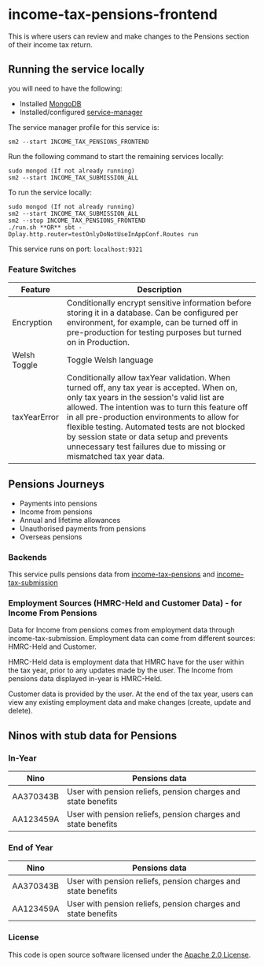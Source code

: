 # income-tax-pensions-frontend

This is where users can review and make changes to the Pensions section of their income tax return.

## Running the service locally

you will need to have the following:
- Installed [MongoDB](https://docs.mongodb.com/manual/installation/)
- Installed/configured [service-manager](https://github.com/hmrc/service-manager)

The service manager profile for this service is:

    sm2 --start INCOME_TAX_PENSIONS_FRONTEND
Run the following command to start the remaining services locally:

    sudo mongod (If not already running)
    sm2 --start INCOME_TAX_SUBMISSION_ALL

To run the service locally:

    sudo mongod (If not already running)
    sm2 --start INCOME_TAX_SUBMISSION_ALL
    sm2 --stop INCOME_TAX_PENSIONS_FRONTEND
    ./run.sh **OR** sbt -Dplay.http.router=testOnlyDoNotUseInAppConf.Routes run

This service runs on port: `localhost:9321`

### Feature Switches

| Feature | Description                                                                                                                                                                                                                                                                                                                                                                                                        |
| --- |--------------------------------------------------------------------------------------------------------------------------------------------------------------------------------------------------------------------------------------------------------------------------------------------------------------------------------------------------------------------------------------------------------------------|
| Encryption | Conditionally encrypt sensitive information before storing it in a database. Can be configured per environment, for example, can be turned off in pre-production for testing purposes but turned on in Production.                                                                                                                                                                                                 |
| Welsh Toggle | Toggle Welsh language                                                                                                                                                                                                                                                                                                                                                                                              |
| taxYearError | Conditionally allow taxYear validation. When turned off, any tax year is accepted. When on, only tax years in the session's valid list are allowed. The intention was to turn this feature off in all pre-production environments to allow for flexible testing. Automated tests are not blocked by session state or data setup and prevents unnecessary test failures due to missing or mismatched tax year data. |

## Pensions Journeys

- Payments into pensions
- Income from pensions
- Annual and lifetime allowances
- Unauthorised payments from pensions
- Overseas pensions

### Backends

This service pulls pensions data from [income-tax-pensions](https://github.com/hmrc/income-tax-pensions) and [income-tax-submission](https://github.com/hmrc/income-tax-submission)

### Employment Sources (HMRC-Held and Customer Data) - for Income From Pensions
Data for Income from pensions comes  from employment data through income-tax-submission. Employment data can come from different sources: HMRC-Held and Customer. 

HMRC-Held data is employment data that HMRC have for the user within the tax year, prior to any updates made by the user. The Income from pensions data displayed in-year is HMRC-Held.

Customer data is provided by the user. At the end of the tax year, users can view any existing employment data and make changes (create, update and delete).


## Ninos with stub data for Pensions

### In-Year
| Nino      | Pensions data                                                 |
|-----------|---------------------------------------------------------------|
| AA370343B | User with pension reliefs, pension charges and state benefits |
| AA123459A | User with pension reliefs, pension charges and state benefits |

### End of Year
| Nino      | Pensions data                                                 |
|-----------|---------------------------------------------------------------|
| AA370343B | User with pension reliefs, pension charges and state benefits |
| AA123459A | User with pension reliefs, pension charges and state benefits |

### License

This code is open source software licensed under the [Apache 2.0 License]("http://www.apache.org/licenses/LICENSE-2.0.html").
